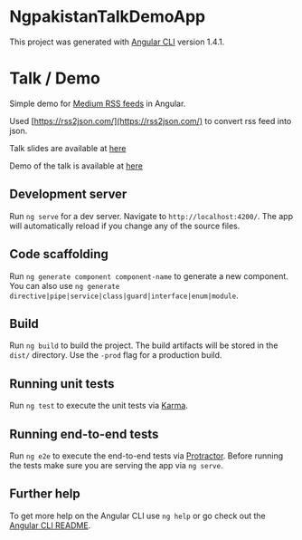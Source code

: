 # NgpakistanTalkDemoApp

This project was generated with [Angular CLI](https://github.com/angular/angular-cli) version 1.4.1.

# Talk / Demo

Simple demo for [Medium RSS feeds](https://help.medium.com/hc/en-us/articles/214874118-RSS-feeds) in Angular.

Used [https://rss2json.com/](https://rss2json.com/) to convert rss feed into json.


Talk slides are available at [here](https://docs.google.com/presentation/d/1DOL5pfOzwZ0N0cS-HYOGNJBu36ujhHUt5LbVrmhh20A/edit#slide=id.p)

Demo of the talk is available at [here](#)

## Development server

Run `ng serve` for a dev server. Navigate to `http://localhost:4200/`. The app will automatically reload if you change any of the source files.

## Code scaffolding

Run `ng generate component component-name` to generate a new component. You can also use `ng generate directive|pipe|service|class|guard|interface|enum|module`.

## Build

Run `ng build` to build the project. The build artifacts will be stored in the `dist/` directory. Use the `-prod` flag for a production build.

## Running unit tests

Run `ng test` to execute the unit tests via [Karma](https://karma-runner.github.io).

## Running end-to-end tests

Run `ng e2e` to execute the end-to-end tests via [Protractor](http://www.protractortest.org/).
Before running the tests make sure you are serving the app via `ng serve`.

## Further help

To get more help on the Angular CLI use `ng help` or go check out the [Angular CLI README](https://github.com/angular/angular-cli/blob/master/README.md).
